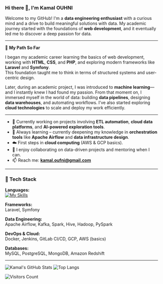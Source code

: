 ### Hi there 👋, I'm Kamal OUHNI

Welcome to my GitHub! I'm a **data engineering enthusiast** with a curious mind and a drive to build meaningful solutions with data. My academic journey started with the foundations of **web development**, and it eventually led me to discover a deep passion for data.

---

🧭 **My Path So Far**

I began my academic career learning the basics of web development, working with **HTML**, **CSS**, and **PHP**, and exploring modern frameworks like **Laravel** and **Symfony**.  
This foundation taught me to think in terms of structured systems and user-centric design.

Later, during an academic project, I was introduced to **machine learning**—and I instantly knew I had found my passion. From that moment on, I immersed myself in the world of data: building **data pipelines**, designing **data warehouses**, and automating workflows. I’ve also started exploring **cloud technologies** to scale and deploy my work efficiently.

---

- 🔭 Currently working on projects involving **ETL automation**, **cloud data platforms**, and **AI-powered exploration tools**.
- 🌱 Always learning – currently deepening my knowledge in **orchestration tools** like **Apache Airflow** and **data infrastructure design**.
- ☁️ First steps in **cloud computing** (AWS & GCP basics).
- 💬 I enjoy collaborating on data-driven projects and mentoring when I can.
- 📫 Reach me: **kamal.oufni@gmail.com**

---

### 🧰 Tech Stack

**Languages:**  
[![My Skills](https://skillicons.dev/icons?i=py,sql,php,java,html,css)](https://skillicons.dev)

**Frameworks:**  
Laravel, Symfony

**Data Engineering:**  
Apache Airflow, Kafka, Spark, Hive, Hadoop, PySpark

**DevOps & Cloud:**  
Docker, Jenkins, GitLab CI/CD, GCP, AWS (basics)

**Databases:**  
MySQL, PostgreSQL, MongoDB, Amazon Redshift

---

![Kamal's GitHub Stats](https://github-readme-stats.vercel.app/api?username=kamalou7&count_private=true&show_icons=true&include_all_commits=true)
![Top Langs](https://github-readme-stats.vercel.app/api/top-langs/?username=kamalou7&hide=TeX&layout=compact)

![Visitors Count](https://komarev.com/ghpvc/?username=kamalou7)
